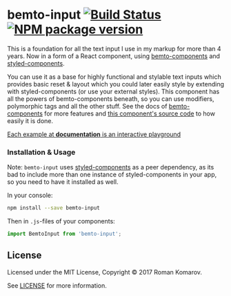 # bemto-input [![Build Status][build]][build-link] [![NPM package version][version]][version-link]

[build]: https://travis-ci.org/bemto/bemto-input.svg?branch=master
[build-link]: https://travis-ci.org/bemto/bemto-input
[version]: https://img.shields.io/npm/v/bemto-input.svg
[version-link]: https://www.npmjs.com/package/bemto-input

This is a foundation for all the text input I use in my markup for more than 4 years. Now in a form of a React component, using [bemto-components](https://github.com/bemto/bemto-components) and [styled-components](https://www.styled-components.com/).

You can use it as a base for highly functional and stylable text inputs which provides basic reset & layout which you could later easily style by extending with styled-components (or use your external styles). This component has all the powers of bemto-components beneath, so you can use modifiers, polymorphic tags and all the other stuff. See the docs of [bemto-components](http://kizu.ru/bemto-components/#elements) for more features and [this component's source code](https://github.com/bemto/bemto-input) to how easily it is done.

[Each example at **documentation** is an interactive playground](http://kizu.ru/bemto-components/#bemtoinput)

### Installation & Usage

Note: `bemto-input` uses [styled-components](https://www.styled-components.com/) as a peer dependency, as its bad to include more than one instance of styled-components in your app, so you need to have it installed as well.

In your console:

``` sh
npm install --save bemto-input
```

Then in `.js`-files of your components:

``` js static
import BemtoInput from 'bemto-input';
```

## License

Licensed under the MIT License, Copyright © 2017 Roman Komarov.

See [LICENSE](./) for more information.
